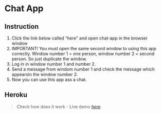 # Chat App

## Instruction
1. Click the link below called "here" and open chat-app in the browser window
2. IMPORTANT! You must open the same second window to using this app correctly. Window number 1 = one person, window number 2 = second person. 
So just duplicate the window. 
3. Log in in window number 1 and number 2.
4. Send a message from windom number 1 and check the message which appearsin the window number 2. 
5. Now you can use this app ass a chat. 

## Heroku 
> Check how does it work - Live demo [_here_](https://shielded-headland-24715.herokuapp.com/).
